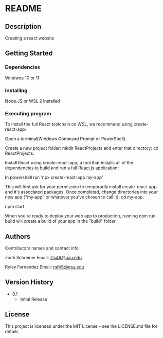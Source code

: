 # README

## Description

Creating a react website 

## Getting Started

### Dependencies

Windwos 10 or 11

### Installing

Node.JS or WSL 2 installed 

### Executing program


To install the full React toolchain on WSL, we recommend using create-react-app:

Open a terminal(Windows Command Prompt or PowerShell).

Create a new project folder: mkdir ReactProjects and enter that directory: cd ReactProjects.

Install React using create-react-app, a tool that installs all of the dependencies to build and run a full React.js application:

In powershell run 'npx create-react-app my-app'

This will first ask for your permission to temporarily install create-react-app and it's associated packages. Once completed, change directories into your new app ("my-app" or whatever you've chosen to call it): cd my-app.

npm start

When you're ready to deploy your web app to production, running npm run build will create a build of your app in the "build" folder.

## Authors

Contributors names and contact info

Zach Schreiner 
Email: zts46@nau.edu

Ryley Fernandez
Email: rnf45@nau.edu

## Version History

* 0.1
    * Initial Release

## License

This project is licensed under the MIT License - see the LICENSE.md file for details
